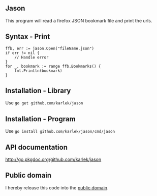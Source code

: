 Jason
-----
This program will read a firefox JSON bookmark file and print the urls.

Syntax - Print
--------------

	ffb, err := jason.Open("fileName.json")
	if err != nil {
		// Handle error
	}
	for _, bookmark := range ffb.Bookmarks() {
		fmt.Println(bookmark)
	}

Installation - Library
------------
Use `go get github.com/karlek/jason`

Installation - Program
------------
Use `go install github.com/karlek/jason/cmd/jason`

API documentation
-----------------
http://go.pkgdoc.org/github.com/karlek/jason

Public domain
-------------
I hereby release this code into the [public domain](https://creativecommons.org/publicdomain/zero/1.0/).
